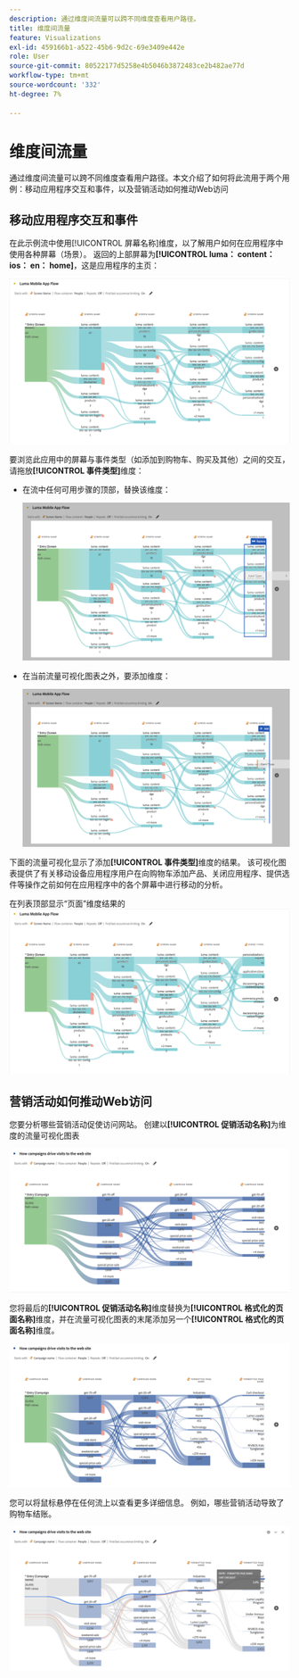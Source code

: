 ```yaml
---
description: 通过维度间流量可以跨不同维度查看用户路径。
title: 维度间流量
feature: Visualizations
exl-id: 459166b1-a522-45b6-9d2c-69e3409e442e
role: User
source-git-commit: 80522177d5258e4b5046b3872483ce2b482ae77d
workflow-type: tm+mt
source-wordcount: '332'
ht-degree: 7%

---
```


# 维度间流量

通过维度间流量可以跨不同维度查看用户路径。本文介绍了如何将此流用于两个用例：移动应用程序交互和事件，以及营销活动如何推动Web访问

<!--
A dimension label at the top of each Flow column makes using multiple dimensions in a flow visualization more intuitive:

![An intero-dimensional flow highlighting multiple dimensions including Product, Page, OS version, and Time Spent.](assets/flow.png)
-->

## 移动应用程序交互和事件

在此示例流中使用[!UICONTROL 屏幕名称]维度，以了解用户如何在应用程序中使用各种屏幕（场景）。 返回的上部屏幕为&#x200B;**[!UICONTROL luma： content： ios： en： home]**，这是应用程序的主页：

![显示已添加项目的流量。](assets/flowapp.png)

要浏览此应用中的屏幕与事件类型（如添加到购物车、购买及其他）之间的交互，请拖放&#x200B;**[!UICONTROL 事件类型]**&#x200B;维度：

* 在流中任何可用步骤的顶部，替换该维度：

  ![显示拖到多个区域的“页面”维度的流量。](assets/flowapp-replace.png)

* 在当前流量可视化图表之外，要添加维度：

  ![一个显示页面维度的流程，该流程在结尾被拖到空白处。](assets/flowapp-add.png)

下面的流量可视化显示了添加&#x200B;**[!UICONTROL 事件类型]**&#x200B;维度的结果。 该可视化图表提供了有关移动设备应用程序用户在向购物车添加产品、关闭应用程序、提供选件等操作之前如何在应用程序中的各个屏幕中进行移动的分析。

在列表顶部显示“页面”维度结果的![法郎。](assets/flowapp-result.png)

## 营销活动如何推动Web访问

您要分析哪些营销活动促使访问网站。 创建以&#x200B;**[!UICONTROL 促销活动名称]**&#x200B;为维度的流量可视化图表

![流量Web促销活动名称维度](assets/flowweb.png)

您将最后的&#x200B;**[!UICONTROL 促销活动名称]**&#x200B;维度替换为&#x200B;**[!UICONTROL 格式化的页面名称]**&#x200B;维度，并在流量可视化图表的末尾添加另一个&#x200B;**[!UICONTROL 格式化的页面名称]**&#x200B;维度。

![流量Web促销活动名称和网页维度](assets/flowweb-replace.png)

您可以将鼠标悬停在任何流上以查看更多详细信息。 例如，哪些营销活动导致了购物车结账。

![流Web促销活动名称和网页维度悬停](assets/flowweb-hover.png)
